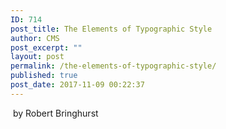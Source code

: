 ```yaml
---
ID: 714
post_title: The Elements of Typographic Style
author: CMS
post_excerpt: ""
layout: post
permalink: /the-elements-of-typographic-style/
published: true
post_date: 2017-11-09 00:22:37
---
```

&nbsp;by Robert Bringhurst